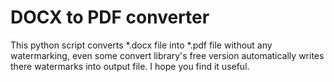 # DOCX to PDF converter


This python script converts *.docx file into *.pdf file without any watermarking, even some convert library's free version automatically writes there watermarks into output file.
I hope you find it useful.
